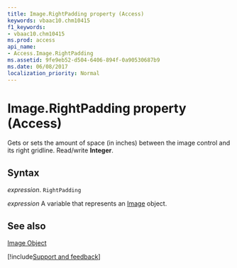 ```yaml
---
title: Image.RightPadding property (Access)
keywords: vbaac10.chm10415
f1_keywords:
- vbaac10.chm10415
ms.prod: access
api_name:
- Access.Image.RightPadding
ms.assetid: 9fe9eb52-d504-6406-894f-0a90530687b9
ms.date: 06/08/2017
localization_priority: Normal
---
```



# Image.RightPadding property (Access)

Gets or sets the amount of space (in inches) between the image control and its right gridline. Read/write  **Integer**.


## Syntax

_expression_. `RightPadding`

_expression_ A variable that represents an [Image](Access.Image.md) object.


## See also


[Image Object](Access.Image.md)

[!include[Support and feedback](~/includes/feedback-boilerplate.md)]